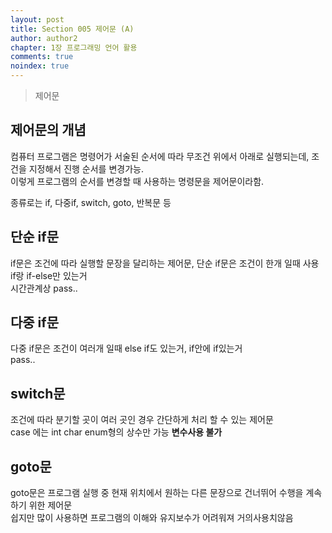 ```yaml
---
layout: post
title: Section 005 제어문 (A)
author: author2
chapter: 1장 프로그래밍 언어 활용
comments: true
noindex: true
---
```

>제어문

## 제어문의 개념

컴퓨터 프로그램은 명령어가 서술된 순서에 따라 무조건 위에서 아래로 실행되는데, 조건을 지정해서 진행 순서를 변경가능.    
이렇게 프로그램의 순서를 변경할 때 사용하는 명령문을 제어문이라함.

종류로는 if, 다중if, switch, goto, 반복문 등

## 단순 if문

if문은 조건에 따라 실행할 문장을 달리하는 제어문, 단순 if문은 조건이 한개 일때 사용 if랑 if-else만 있는거     
시간관계상 pass..

## 다중 if문

다중 if문은 조건이 여러개 일때 else if도 있는거, if안에 if있는거     
pass..

## switch문

조건에 따라 분기할 곳이 여러 곳인 경우 간단하게 처리 할 수 있는 제어문    
case 에는 int char enum형의 상수만 가능 **변수사용 불가**

## goto문

goto문은 프로그램 실행 중 현재 위치에서 원하는 다른 문장으로 건너뛰어 수행을 계속하기 위한 제어문    
쉽지만 많이 사용하면 프로그램의 이해와 유지보수가 어려워져 거의사용치않음
